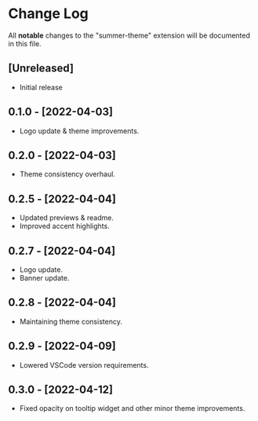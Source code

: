 # Change Log

All **notable** changes to the "summer-theme" extension will be documented in this file.

## [Unreleased]

- Initial release

## 0.1.0 - [2022-04-03]

- Logo update & theme improvements.

## 0.2.0 - [2022-04-03]

- Theme consistency overhaul.

## 0.2.5 - [2022-04-04]

- Updated previews & readme.
- Improved accent highlights.

## 0.2.7 - [2022-04-04]

- Logo update.
- Banner update.

## 0.2.8 - [2022-04-04]

- Maintaining theme consistency.

## 0.2.9 - [2022-04-09]

- Lowered VSCode version requirements.

## 0.3.0 - [2022-04-12]

- Fixed opacity on tooltip widget and other minor theme improvements.
